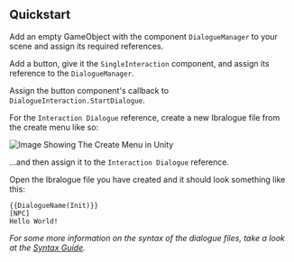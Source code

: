 ## Quickstart

Add an empty GameObject with the component `DialogueManager` to your scene and assign its required references. 

Add a button, give it the `SingleInteraction` component, and assign its reference to the `DialogueManager`. 

Assign the button component's callback to `DialogueInteraction.StartDialogue`.

For the `Interaction Dialogue` reference, create a new Ibralogue file from the create menu like so:

![Image Showing The Create Menu in Unity](https://i.ibb.co/F6hcNJz/image.png)

...and then assign it to the `Interaction Dialogue` reference.

Open the Ibralogue file you have created and it should look something like this:

```text
{{DialogueName(Init)}}
[NPC]
Hello World!
```

*For some more information on the syntax of the dialogue files, take a look at the [Syntax Guide](syntax-guide.md).*
